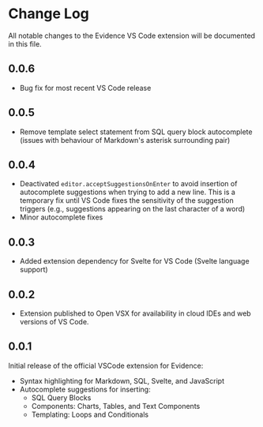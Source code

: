 # Change Log

All notable changes to the Evidence VS Code extension will be documented in this file.

## 0.0.6
- Bug fix for most recent VS Code release

## 0.0.5
- Remove template select statement from SQL query block autocomplete (issues with behaviour of Markdown's asterisk surrounding pair)

## 0.0.4
- Deactivated `editor.acceptSuggestionsOnEnter` to avoid insertion of autocomplete suggestions when trying to add a new line. This is a temporary fix until VS Code fixes the sensitivity of the suggestion triggers (e.g., suggestions appearing on the last character of a word)
- Minor autocomplete fixes

## 0.0.3
- Added extension dependency for Svelte for VS Code (Svelte language support)

## 0.0.2
- Extension published to Open VSX for availability in cloud IDEs and web versions of VS Code.

## 0.0.1
Initial release of the official VSCode extension for Evidence:
- Syntax highlighting for Markdown, SQL, Svelte, and JavaScript
- Autocomplete suggestions for inserting:
   - SQL Query Blocks
   - Components: Charts, Tables, and Text Components
   - Templating: Loops and Conditionals

